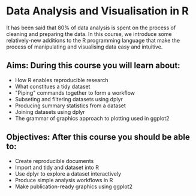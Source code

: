 # Data Analysis and Visualisation in R

It has been said that 80% of data analysis is spent on the process of cleaning and preparing the data. In this course, we introduce some relatively-new additions to the R programming language that make the process of manipulating and visualising data easy and intuitive.  

## Aims: During this course you will learn about:

- How R enables reproducible research
- What constitues a tidy dataset
- "Piping" commands together to form a workflow
- Subseting and filtering datasets using dplyr
- Producing summary statistics from a dataset
- Joining datasets using dplyr
- The grammar of graphics approach to plotting used in ggplot2

## Objectives: After this course you should be able to:

- Create reproducible documents
- Import and tidy and dataset into R
- Use dplyr to explore a dataset interactively
- Produce simple analysis workflows in R
- Make publication-ready graphics using ggplot2

